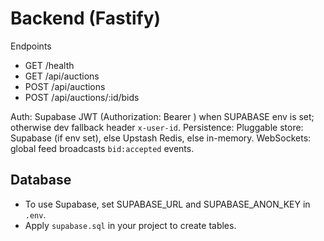 # Backend (Fastify)

Endpoints
- GET /health
- GET /api/auctions
- POST /api/auctions
- POST /api/auctions/:id/bids

Auth: Supabase JWT (Authorization: Bearer <token>) when SUPABASE env is set; otherwise dev fallback header `x-user-id`.
Persistence: Pluggable store: Supabase (if env set), else Upstash Redis, else in-memory.
WebSockets: global feed broadcasts `bid:accepted` events.

## Database
- To use Supabase, set SUPABASE_URL and SUPABASE_ANON_KEY in `.env`.
- Apply `supabase.sql` in your project to create tables.
